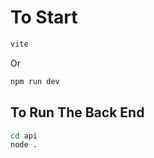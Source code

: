 # To Start

```bash
vite
```

Or

```bash
npm run dev
```

## To Run The Back End

```bash
cd api
node .
```
